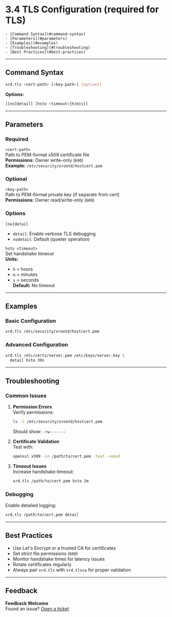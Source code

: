 # 3.4 TLS Configuration (required for TLS)

```toc
- [Command Syntax](#command-syntax)
- [Parameters](#parameters)
- [Examples](#examples)
- [Troubleshooting](#troubleshooting)
- [Best Practices](#best-practices)
```

---

## Command Syntax

```bash
xrd.tls <cert-path> [<key-path>] [options]
```

**Options:**

```bash
[[no]detail] [hsto <timeout>{h|m|s}]
```

---

## Parameters

### Required

`<cert-path>`  
Path to PEM-format x509 certificate file  
**Permissions:** Owner write-only (`600`)  
**Example:** `/etc/security/xrootd/hostcert.pem`

### Optional

`<key-path>`  
Path to PEM-format private key (if separate from cert)  
**Permissions:** Owner read/write-only (`600`)

### Options

`[no]detail`  
- `detail`: Enable verbose TLS debugging  
- `nodetail`: Default (quieter operation)

`hsto <timeout>`  
Set handshake timeout  
**Units:**  
- `h` = hours  
- `m` = minutes  
- `s` = seconds  
**Default:** No timeout

---

## Examples

### Basic Configuration

```bash
xrd.tls /etc/security/xrootd/hostcert.pem
```

### Advanced Configuration

```bash
xrd.tls /etc/certs/server.pem /etc/keys/server.key \
  detail hsto 30s
```

---

## Troubleshooting

### Common Issues

1. **Permission Errors**  
   Verify permissions:

   ```bash
   ls -l /etc/security/xrootd/hostcert.pem
   ```

   Should show: `-rw-------`

2. **Certificate Validation**  
   Test with:

   ```bash
   openssl x509 -in /path/to/cert.pem -text -noout
   ```

3. **Timeout Issues**  
   Increase handshake timeout:

   ```bash
   xrd.tls /path/to/cert.pem hsto 2m
   ```

### Debugging

Enable detailed logging:

```bash
xrd.tls /path/to/cert.pem detail
```

---

## Best Practices

- Use Let's Encrypt or a trusted CA for certificates
- Set strict file permissions (`600`)
- Monitor handshake times for latency issues
- Rotate certificates regularly
- Always pair `xrd.tls` with `xrd.tlsca` for proper validation

---

## Feedback

**Feedback Welcome**  
Found an issue? [Open a ticket](https://github.com/xrootd/xrootd/issues)
